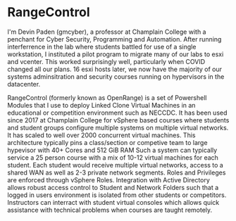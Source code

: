 # RangeControl
I'm Devin Paden (gmcyber), a professor at Champlain College with a penchant for Cyber Security, Programming and Automation.  After running interferrence in the lab where students battled for use of a single workstation, I instituted a pilot program to migrate many of our labs to esxi and vcenter.  This worked surprisingly well, particularly when COVID changed all our plans.  16 esxi hosts later, we now have the majority of our systems adminsitration and security courses running on hypervisors in the datacenter.

RangeControl (formerly known as OpenRange) is a set of Powershell Modules that I use to deploy Linked Clone Virtual Machines in an educational or competition environment such as NECCDC.  It has been used since 2017 at Champlain College for vSphere based courses where students and student groups configure multiple systems on multiple virtual networks.  It has scaled to well over 2000 concurrent virtual machines.  This architecture typically pins a class/section or competive team to large hypevisor with 40+ Cores and 512 GiB RAM  Such a system can typically service a 25 person course with a mix of 10-12 virtual machines for each student.  Each student would receive multiple virtual networks, access to a shared WAN as well as 2-3 private network segments.  Roles and Privileges are enforced through vSphere Roles.  Integration with Active Directory allows robust access control to Student and Network Folders such that a logged in users environment is isolated from other students or competitors.  Instructors can interract with student virtual consoles which allows quick assistance with technical problems when courses are taught remotely.